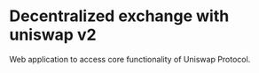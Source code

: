 # Decentralized exchange with uniswap v2

Web application to access core functionality of Uniswap Protocol.
